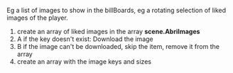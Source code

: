 Eg a list of images to show in the billBoards, eg a rotating selection of liked images of the player.

1. create an array of liked images in the array **scene.AbriImages**
2. A if the key doesn't exist: Download the image
2. B if the image can't be downloaded, skip the item, remove it from the array
3. create an array with the image keys and sizes